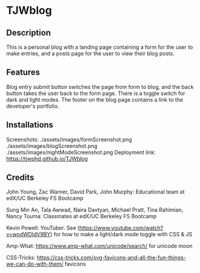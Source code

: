# TJWblog

## Description

This is a personal blog with a landing page containing a form for the user to make entries, and a posts page for the user to view their blog posts.

## Features

Blog entry submit button switches the page from form to blog, and the back button takes the user back to the form page. There is a toggle switch for dark and light modes. The footer on the blog page contains a link to the developer's portfolio.

## Installations

Screenshots:
./assets/images/formScreenshot.png
./assets/images/blogScreenshot.png
./assets/images/nightModeScreenshot.png
Deployment link: https://tjwphd.github.io/TJWblog

## Credits

John Young, Zac Warner, David Park, John Murphy:
Educational team at edX/UC Berkeley FS Bootcamp

Sung Min An, Tala Awwad, Naira Davtyan, Michael Pratt, Tina Rahimian, Nancy Touma:
Classmates at edX/UC Berkeley FS Bootcamp

Kevin Powell: YouTuber. See (https://www.youtube.com/watch?v=wodWDIdV9BY) for how to make a light/dark mode toggle with CSS & JS

Amp-What: https://www.amp-what.com/unicode/search/ for unicode moon

CSS-Tricks: https://css-tricks.com/svg-favicons-and-all-the-fun-things-we-can-do-with-them/ favicons
